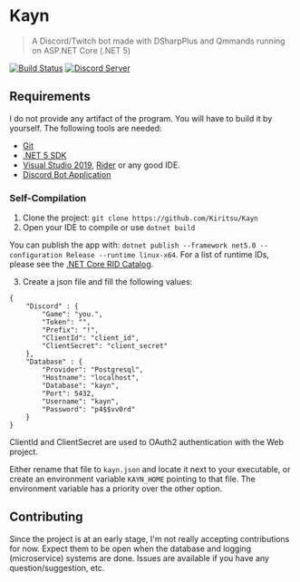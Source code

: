 # Kayn

> A Discord/Twitch bot made with DSharpPlus and Qmmands running on ASP.NET Core (.NET 5)

[![Build Status](https://dev.azure.com/allanmercou/Kayn/_apis/build/status/Kiritsu.Kayn?branchName=master)](https://dev.azure.com/allanmercou/Kayn/_build/latest?definitionId=12&branchName=master)
[![Discord Server](https://img.shields.io/discord/223501629008248832?style=flat)](https://discord.gg/UugbeH8)

## Requirements

I do not provide any artifact of the program. You will have to build it by yourself. The following tools are needed:
- [Git](https://git-scm.com/)
- [.NET 5 SDK](https://dotnet.microsoft.com/download/dotnet/5.0)
- [Visual Studio 2019](https://visualstudio.microsoft.com/vs/), [Rider](https://www.jetbrains.com/rider/) or any good IDE.
- [Discord Bot Application](https://discord.com/developers/applications)

### Self-Compilation

1. Clone the project: `git clone https://github.com/Kiritsu/Kayn`
2. Open your IDE to compile or use `dotnet build`

You can publish the app with: `dotnet publish --framework net5.0 --configuration Release --runtime linux-x64`. For a list of runtime IDs, please see the [.NET Core RID Catalog](https://docs.microsoft.com/en-us/dotnet/core/rid-catalog).

3. Create a json file and fill the following values:
```
{
	"Discord" : {
		"Game": "you.",
		"Token": "",
		"Prefix": "!",
		"ClientId": "client_id",
		"ClientSecret": "client_secret"
	},
	"Database" : {
		"Provider": "Postgresql",
		"Hostname": "localhost",
		"Database": "kayn",
		"Port": 5432,
		"Username": "kayn",
		"Password": "p4$$vv0rd"
	}
}
```
ClientId and ClientSecret are used to OAuth2 authentication with the Web project.

Either rename that file to `kayn.json` and locate it next to your executable, or create an environment variable `KAYN_HOME` pointing to that file. The environment variable has a priority over the other option.

## Contributing

Since the project is at an early stage, I'm not really accepting contributions for now. Expect them to be open when the database and logging (microservice) systems are done. Issues are available if you have any question/suggestion, etc.
